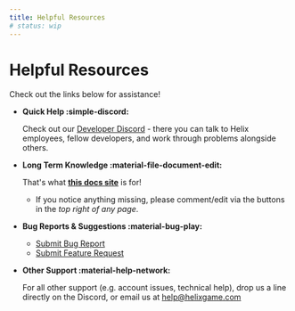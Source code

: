```yaml
---
title: Helpful Resources
# status: wip
---
```


# Helpful Resources

Check out the links below for assistance!

<div class="grid cards" markdown>

-   __Quick Help :simple-discord:__

    Check out our [Developer Discord](https://discord.gg/helixcreators) - there you can talk to Helix employees, fellow developers, and work through problems alongside others.

-   __Long Term Knowledge :material-file-document-edit:__

    That's what **[this docs site](help.md)** is for!

    - If you notice anything missing, please comment/edit via the buttons in the _top right of any page_.

- __Bug Reports & Suggestions :material-bug-play:__

    - [Submit Bug Report](https://hypersoniclabs.notion.site/Bug-Report-Tracker-c8a5e83606434207abce85255021a83f)
    - [Submit Feature Request](https://hypersoniclabs.notion.site/Scripting-Feature-Requests-6e2b22664809413eb270229c8e87035c)

-   __Other Support :material-help-network:__
    
    For all other support (e.g. account issues, technical help), drop us a line directly on the Discord, or email us at [help@helixgame.com](mailto:help@helixgame.com)

</div>